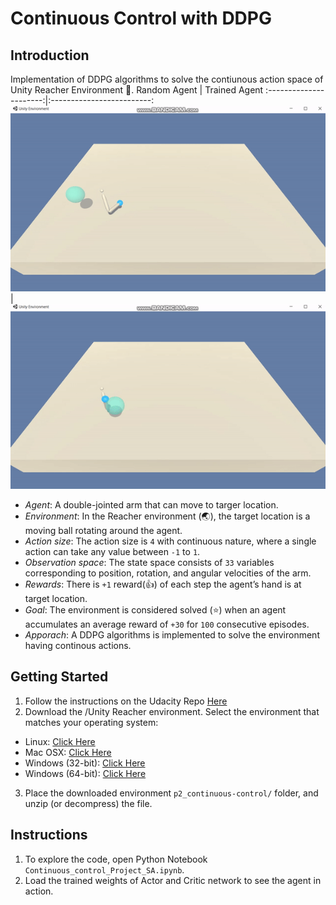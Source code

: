 # Continuous Control with DDPG

## Introduction
Implementation of DDPG algorithms to solve the contiunous action space of Unity Reacher Environment :rocket:.
Random Agent            |  Trained Agent
:----------------------:|:-------------------------:
![](https://github.com/Zaharah/DeepRL-DDPG-Reacher-Continuous/blob/master/real-p2.gif)  |  ![](https://github.com/Zaharah/DeepRL-DDPG-Reacher-Continuous/blob/master/trained-p2.gif)

 - *Agent*: A double-jointed arm that can move to targer location. 
 - *Environment*: In the Reacher environment (:earth_asia:), the target location is a moving ball rotating around the agent. 
 - *Action size*: The action size is `4` with continuous nature, where a single action can take any value between `-1` to `1`. 
 - *Observation space*: The state space consists of `33` variables corresponding to position, rotation, and angular velocities of the arm. 
 - *Rewards*: There is `+1` reward(:+1:) of each step the agent’s hand is at target location. 
 - *Goal*: The environment is considered solved (:star:) when an agent accumulates an average reward of `+30` for `100` consecutive episodes. 
 - *Apporach*: A DDPG algorithms is implemented to solve the environment having continous actions.
 
 ## Getting Started
1. Follow the instructions on the Udacity Repo [Here](https://github.com/udacity/deep-reinforcement-learning/#dependencies)
2. Download the /Unity Reacher environment. Select the environment that matches your operating system:
  - Linux: [Click Here](https://s3-us-west-1.amazonaws.com/udacity-drlnd/P2/Reacher/one_agent/Reacher_Linux.zip)
  - Mac OSX: [Click Here](https://s3-us-west-1.amazonaws.com/udacity-drlnd/P2/Reacher/one_agent/Reacher.app.zip)
  - Windows (32-bit): [Click Here](https://s3-us-west-1.amazonaws.com/udacity-drlnd/P2/Reacher/one_agent/Reacher_Windows_x86.zip)
  - Windows (64-bit): [Click Here](https://s3-us-west-1.amazonaws.com/udacity-drlnd/P2/Reacher/one_agent/Reacher_Windows_x86_64.zip)
3. Place the downloaded environment `p2_continuous-control/` folder, and unzip (or decompress) the file.
 
## Instructions

 1. To explore the code, open Python Notebook `Continuous_control_Project_SA.ipynb`.
 2. Load the trained weights of Actor and Critic network to see the agent in action.  

